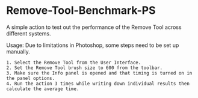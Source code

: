 # Remove-Tool-Benchmark-PS

A simple action to test out the performance of the Remove Tool across different systems.

Usage: Due to limitations in Photoshop, some steps need to be set up manually.

    1. Select the Remove Tool from the User Interface.
    2. Set the Remove Tool brush size to 600 from the toolbar.
    3. Make sure the Info panel is opened and that timing is turned on in the panel options.
    4. Run the action 3 times while writing down individual results then calculate the average time.
